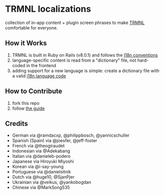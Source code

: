 # TRMNL localizations
collection of in-app content + plugin screen phrases to make [TRMNL](https://usetrmnl.com) comfortable for everyone.

## How it Works

1. TRMNL is built in Ruby on Rails (v8.0.1) and follows the [I18n conventions](https://guides.rubyonrails.org/i18n.html)
2. language-specific content is read from a "dictionary" file, not hard-coded in the frontend
3. adding support for a new language is simple: create a dictionary file with a valid [i18n language code](https://github.com/ladjs/i18n-locales)

## How to Contribute

1. fork this repo
2. follow [the guide](https://github.com/usetrmnl/localizations/blob/master/GUIDE.md)

## Credits

- German via @ramdacxp, @philippbosch, @yannicschuller
- Spanish (Spain) via @joesfer, @jeff-foster
- French via @theogiraudet
- Indonesian via @Adekabang
- Italian via @danieleb-podero
- Japanese via Hiroyuki Miyoshi
- Korean via @i-say-young
- Portuguese via @danielsitnik
- Dutch via @huge10, @SjanPjer
- Ukrainian via @veikus, @yankobogdan
- Chinese via @MarkSong535
